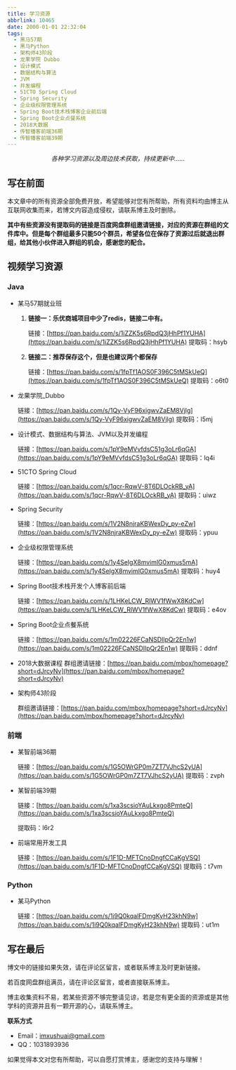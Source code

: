 ```yaml
---
title: 学习资源
abbrlink: 10465
date: 2000-01-01 22:32:04
tags:
  - 黑马57期
  - 黑马Python
  - 架构师43阶段
  - 龙果学院 Dubbo
  - 设计模式
  - 数据结构与算法
  - JVM
  - 并发编程
  - 51CTO Spring Cloud
  - Spring Security
  - 企业级权限管理系统
  - Spring Boot技术栈博客企业前后端
  - Spring Boot企业点餐系统
  - 2018大数据
  - 传智播客前端36期
  - 传智播客前端39期
---
```


<center><i>各种学习资源以及周边技术获取，持续更新中......</i></center>

<!-- more -->

## 写在前面

本文章中的所有资源全部免费开放，希望能够对您有所帮助，所有资料均由博主从互联网收集而来，若博文内容造成侵权，请联系博主及时删除。

**其中有些资源没有提取码的链接是百度网盘群组邀请链接，对应的资源在群组的文件库中。但是每个群组最多只能50个群员，希望各位在保存了资源过后就退出群组，给其他小伙伴进入群组的机会，感谢您的配合。**

## 视频学习资源

### Java

- 某马57期就业班

  1. **链接一：乐优商城项目中少了redis，链接二中有。**

     链接：[https://pan.baidu.com/s/1iZZK5s6RpdQ3jHhPf1YUHA](https://pan.baidu.com/s/1iZZK5s6RpdQ3jHhPf1YUHA)
     提取码：hsyb

  2. **链接二：推荐保存这个，但是也建议两个都保存**

     链接：[https://pan.baidu.com/s/1fpTf1AOS0F396C5tMSkUeQ](https://pan.baidu.com/s/1fpTf1AOS0F396C5tMSkUeQ)
     提取码：o6t0

- 龙果学院_Dubbo

  链接：[https://pan.baidu.com/s/1Qy-VyF96xigwvZaEM8Vjlg](https://pan.baidu.com/s/1Qy-VyF96xigwvZaEM8Vjlg)
  提取码：l5mj

- 设计模式、数据结构与算法、JVM以及并发编程

  链接：[https://pan.baidu.com/s/1pY9eMVvfdsC51g3oLr6qGA](https://pan.baidu.com/s/1pY9eMVvfdsC51g3oLr6qGA)
  提取码：lq4i

- 51CTO Spring Cloud

  链接：[https://pan.baidu.com/s/1qcr-RqwV-8T6DLOckRB_yA](https://pan.baidu.com/s/1qcr-RqwV-8T6DLOckRB_yA)
  提取码：uiwz

- Spring Security

  链接：[https://pan.baidu.com/s/1V2N8njraKBWexDy_py-eZw](https://pan.baidu.com/s/1V2N8njraKBWexDy_py-eZw)
  提取码：ypuu

- 企业级权限管理系统

  链接：[https://pan.baidu.com/s/1y4SeIgX8mvimlG0xmus5mA](https://pan.baidu.com/s/1y4SeIgX8mvimlG0xmus5mA)
  提取码：huy4

- Spring Boot技术栈开发个人博客前后端

  链接：[https://pan.baidu.com/s/1LHKeLCW_RlWV1fWwX8KdCw](https://pan.baidu.com/s/1LHKeLCW_RlWV1fWwX8KdCw)
  提取码：e4ov

- Spring Boot企业点餐系统

  链接：[https://pan.baidu.com/s/1m02226FCaNSDIlpQr2En1w](https://pan.baidu.com/s/1m02226FCaNSDIlpQr2En1w)
  提取码：ddnf

- 2018大数据课程
  群组邀请链接：[https://pan.baidu.com/mbox/homepage?short=dJrcyNv](https://pan.baidu.com/mbox/homepage?short=dJrcyNv)

- 架构师43阶段

  群组邀请链接：[https://pan.baidu.com/mbox/homepage?short=dJrcyNv](https://pan.baidu.com/mbox/homepage?short=dJrcyNv)

  

### 前端

- 某智前端36期

  链接：[https://pan.baidu.com/s/1G5OWrGP0m7ZT7VJhcS2yUA](https://pan.baidu.com/s/1G5OWrGP0m7ZT7VJhcS2yUA)
  提取码：zvph

- 某智前端39期

  链接：[https://pan.baidu.com/s/1xa3scsioYAuLkxgo8PmteQ](https://pan.baidu.com/s/1xa3scsioYAuLkxgo8PmteQ)

  提取码：l6r2

- 前端常用开发工具

  链接：[https://pan.baidu.com/s/1F1D-MFTCnoDngfCCaKgVSQ](https://pan.baidu.com/s/1F1D-MFTCnoDngfCCaKgVSQ)
  提取码：t7vm



### Python

- 某马Python

  链接：[https://pan.baidu.com/s/1i9Q0kqalFDmgKyH23khN9w](https://pan.baidu.com/s/1i9Q0kqalFDmgKyH23khN9w)
  提取码：ut1m



## 写在最后

博文中的链接如果失效，请在评论区留言，或者联系博主及时更新链接。

若百度网盘群组满员，请在评论区留言，或者直接联系博主。

博主收集资料不易，若某些资源不够完整请见谅，若是您有更全面的资源或是其他学科的资源并且有一颗开源的心，请联系博主。

**联系方式**

- Email：imxushuai@gmail.com
- QQ：1031893936

如果觉得本文对您有所帮助，可以自愿打赏博主，感谢您的支持与理解！